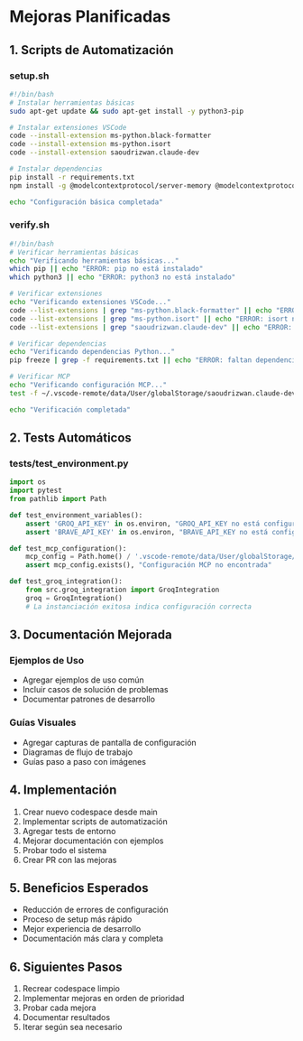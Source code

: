 # Mejoras Planificadas

## 1. Scripts de Automatización

### setup.sh
```bash
#!/bin/bash
# Instalar herramientas básicas
sudo apt-get update && sudo apt-get install -y python3-pip

# Instalar extensiones VSCode
code --install-extension ms-python.black-formatter
code --install-extension ms-python.isort
code --install-extension saoudrizwan.claude-dev

# Instalar dependencias
pip install -r requirements.txt
npm install -g @modelcontextprotocol/server-memory @modelcontextprotocol/server-brave-search

echo "Configuración básica completada"
```

### verify.sh
```bash
#!/bin/bash
# Verificar herramientas básicas
echo "Verificando herramientas básicas..."
which pip || echo "ERROR: pip no está instalado"
which python3 || echo "ERROR: python3 no está instalado"

# Verificar extensiones
echo "Verificando extensiones VSCode..."
code --list-extensions | grep "ms-python.black-formatter" || echo "ERROR: black-formatter no está instalado"
code --list-extensions | grep "ms-python.isort" || echo "ERROR: isort no está instalado"
code --list-extensions | grep "saoudrizwan.claude-dev" || echo "ERROR: claude-dev no está instalado"

# Verificar dependencias
echo "Verificando dependencias Python..."
pip freeze | grep -f requirements.txt || echo "ERROR: faltan dependencias de Python"

# Verificar MCP
echo "Verificando configuración MCP..."
test -f ~/.vscode-remote/data/User/globalStorage/saoudrizwan.claude-dev/settings/cline_mcp_settings.json || echo "ERROR: configuración MCP no encontrada"

echo "Verificación completada"
```

## 2. Tests Automáticos

### tests/test_environment.py
```python
import os
import pytest
from pathlib import Path

def test_environment_variables():
    assert 'GROQ_API_KEY' in os.environ, "GROQ_API_KEY no está configurada"
    assert 'BRAVE_API_KEY' in os.environ, "BRAVE_API_KEY no está configurada"

def test_mcp_configuration():
    mcp_config = Path.home() / '.vscode-remote/data/User/globalStorage/saoudrizwan.claude-dev/settings/cline_mcp_settings.json'
    assert mcp_config.exists(), "Configuración MCP no encontrada"

def test_groq_integration():
    from src.groq_integration import GroqIntegration
    groq = GroqIntegration()
    # La instanciación exitosa indica configuración correcta
```

## 3. Documentación Mejorada

### Ejemplos de Uso
- Agregar ejemplos de uso común
- Incluir casos de solución de problemas
- Documentar patrones de desarrollo

### Guías Visuales
- Agregar capturas de pantalla de configuración
- Diagramas de flujo de trabajo
- Guías paso a paso con imágenes

## 4. Implementación

1. Crear nuevo codespace desde main
2. Implementar scripts de automatización
3. Agregar tests de entorno
4. Mejorar documentación con ejemplos
5. Probar todo el sistema
6. Crear PR con las mejoras

## 5. Beneficios Esperados

- Reducción de errores de configuración
- Proceso de setup más rápido
- Mejor experiencia de desarrollo
- Documentación más clara y completa

## 6. Siguientes Pasos

1. Recrear codespace limpio
2. Implementar mejoras en orden de prioridad
3. Probar cada mejora
4. Documentar resultados
5. Iterar según sea necesario
